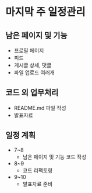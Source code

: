 # 마지막 주 일정관리

## 남은 페이지 및 기능

- 프로필 페이지
- 피드
- 게시글 상세, 댓글
- 파일 업로드 여러개

## 코드 외 업무처리

- README.md 파일 작성
- 발표자료

## 일정 계획

- 7~8
  - 남은 페이지 및 기능 코드 작성
- 8~9
  - 코드 리팩토링
- 9~10
  - 발표자료 준비
